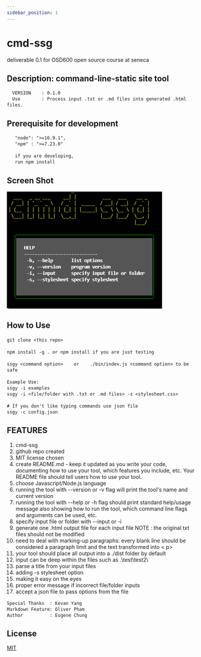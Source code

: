 ```yaml
---
sidebar_position: 1
---
```


# cmd-ssg

deliverable 0.1 for OSD600 open source course at seneca

## Description: command-line-static site tool

```text
  VERSION    : 0.1.0
  Use        : Process input .txt or .md files into generated .html files.
```

## Prerequisite for development

```text
   "node": ">=16.9.1",
   "npm" : ">=7.23.0"

   if you are developing,
   run npm install
```

## Screen Shot

![image](../static/img/cmd-ssg-img1.png)

## How to Use

```text
git clone <this repo>

npm install -g . or npm install if you are just testing

ssgy <command option>    or    ./bin/index.js <command option> to be safe

Example Use:
ssgy -i examples
ssgy -i <file/folder with .txt or .md files> -s <stylesheet.css>

# If you don't like typing commands use json file
ssgy -c config.json
```

## FEATURES

1. cmd-ssg
2. github repo created
3. MIT license chosen
4. create README.md - keep it updated as you write your code, documenting how to use your tool, which features you include, etc. Your README file should tell users how to use your tool.
5. choose Javascript/Node.js language
6. running the tool with --version or -v flag will print the tool's name and current version
7. running the tool with --help or -h flag should print standard help/usage message also showing how to run the tool, which command line flags and arguments can be used, etc.
8. specify input file or folder with --input or -i
9. generate one .html output file for each input file
   NOTE : the original txt files should not be modified
10. need to deal with marking-up paragraphs: every blank line should be considered a paragraph limit and the text transformed into < p>
11. your tool should place all output into a ./dist folder by default
12. input can be deep within the files such as .\test\test2\
13. parse a title from your input files
14. adding -s stylesheet option
15. making it easy on the eyes
16. proper error message if incorrect file/folder inputs
17. accept a json file to pass options from the file

```text
Special Thanks  : Kevan Yang
Markdown Feature: Oliver Pham
Author          : Eugene Chung
```
  
## License

[MIT](LICENSE)

